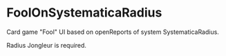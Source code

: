 # FoolOnSystematicaRadius
Card game "Fool" UI based on openReports of system SystematicaRadius.

Radius Jongleur is required.
